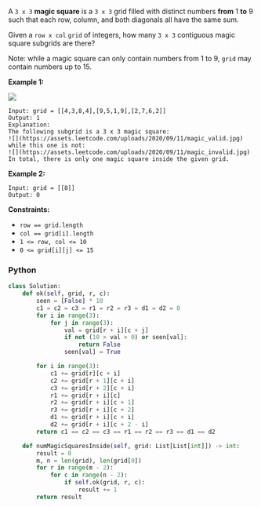A  `3 x 3`  **magic square**  is a  `3 x 3`  grid filled with distinct numbers  **from** 1 **to** 9 such that each row,
column, and both diagonals all have the same sum.

Given a  `row x col`  `grid`  of integers, how many  `3 x 3`  contiguous magic square subgrids are there?

Note: while a magic square can only contain numbers from 1 to 9,  `grid`  may contain numbers up to 15.

**Example 1:**

![](https://assets.leetcode.com/uploads/2020/09/11/magic_main.jpg)

```
Input: grid = [[4,3,8,4],[9,5,1,9],[2,7,6,2]]
Output: 1
Explanation: 
The following subgrid is a 3 x 3 magic square:
![](https://assets.leetcode.com/uploads/2020/09/11/magic_valid.jpg)
while this one is not:
![](https://assets.leetcode.com/uploads/2020/09/11/magic_invalid.jpg)
In total, there is only one magic square inside the given grid.
```

**Example 2:**

```
Input: grid = [[8]]
Output: 0
```

**Constraints:**

- `row == grid.length`
- `col == grid[i].length`
- `1 <= row, col <= 10`
- `0 <= grid[i][j] <= 15`

### Python

```py
class Solution:
    def ok(self, grid, r, c):
        seen = [False] * 10
        c1 = c2 = c3 = r1 = r2 = r3 = d1 = d2 = 0
        for i in range(3):
            for j in range(3):
                val = grid[r + i][c + j]
                if not (10 > val > 0) or seen[val]:
                    return False
                seen[val] = True

        for i in range(3):
            c1 += grid[r][c + i]
            c2 += grid[r + 1][c + i]
            c3 += grid[r + 2][c + i]
            r1 += grid[r + i][c]
            r2 += grid[r + i][c + 1]
            r3 += grid[r + i][c + 2]
            d1 += grid[r + i][c + i]
            d2 += grid[r + i][c + 2 - i]
        return c1 == c2 == c3 == r1 == r2 == r3 == d1 == d2

    def numMagicSquaresInside(self, grid: List[List[int]]) -> int:
        result = 0
        m, n = len(grid), len(grid[0])
        for r in range(m - 2):
            for c in range(n - 2):
                if self.ok(grid, r, c):
                    result += 1
        return result
```